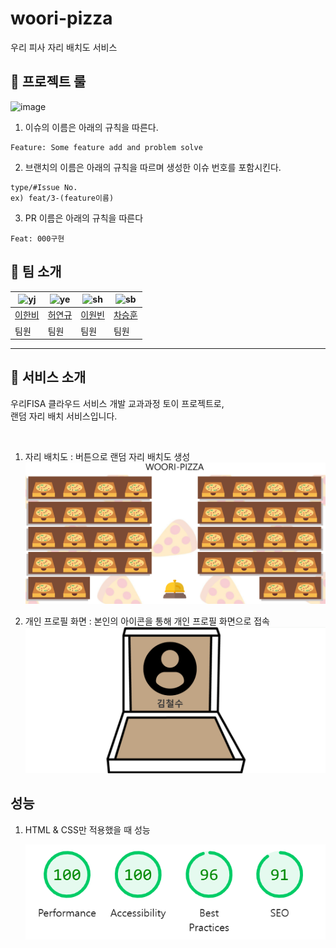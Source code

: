 # woori-pizza

우리 피사 자리 배치도 서비스

## 🚧 프로젝트 룰

![image](https://github.com/user-attachments/assets/02c50b62-f99d-430d-8156-46f73c42c5e7)

1. 이슈의 이름은 아래의 규칙을 따른다.

```
Feature: Some feature add and problem solve
```

2. 브랜치의 이름은 아래의 규칙을 따르며 생성한 이슈 번호를 포함시킨다.

```
type/#Issue No.
ex) feat/3-(feature이름)
```

3. PR 이름은 아래의 규칙을 따른다

```
Feat: 000구현
```

## 👻 팀 소개

| ![yj](https://avatars.githubusercontent.com/u/99820610?v=4) | ![ye](https://avatars.githubusercontent.com/u/193202528?v=4) | ![sh](https://avatars.githubusercontent.com/u/128762057?v=4) | ![sb](https://avatars.githubusercontent.com/u/58865827?v=4) |
| ----------------------------------------------------------- | ------------------------------------------------------------ | ------------------------------------------------------------ | ----------------------------------------------------------- |
| [이한비](https://github.com/AlmondBreez3)                   | [허연규](https://github.com/dpdms529)                        | [이원빈](https://github.com/Lwonbin)                         | [차승훈](https://github.com/eratchacha)                     |
| 팀원                                                        | 팀원                                                         | 팀원                                                         | 팀원                                                        |

---

## 🍦 서비스 소개

우리FISA 클라우드 서비스 개발 교과과정 토이 프로젝트로, <br>
랜덤 자리 배치 서비스입니다.

<br>

1. 자리 배치도 : 버튼으로 랜덤 자리 배치도 생성
   ![자리 배치도](/images/readme1.png)

2. 개인 프로필 화면 : 본인의 아이콘을 통해 개인 프로필 화면으로 접속
   ![개인 프로필 화면](/images/readme2.png)

## 성능

1. HTML & CSS만 적용했을 때 성능

   ![alt text](/images/lighthouse1.png)
